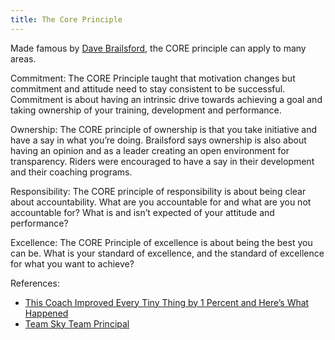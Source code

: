 ```yaml
---
title: The Core Principle
---
```

Made famous by [Dave Brailsford](https://themindfulworkweek.com/2015/12/31/the-core-principle-and-the-aggregation-of-marginal-gains/), the CORE principle can apply to many areas.

Commitment: The CORE Principle taught that motivation changes but commitment and attitude need to stay consistent to be successful. Commitment is about having an intrinsic drive towards achieving a goal and taking ownership of your training, development and performance.

Ownership: The CORE principle of ownership is that you take initiative and have a say in what you’re doing. Brailsford says ownership is also about having an opinion and as a leader creating an open environment for transparency. Riders were encouraged to have a say in their development and their coaching programs.

Responsibility: The CORE principle of responsibility is about being clear about accountability. What are you accountable for and what are you not accountable for? What is and isn’t expected of your attitude and performance?

Excellence: The CORE Principle of excellence is about being the best you can be. What is your standard of excellence, and the standard of excellence for what you want to achieve? 

References:
* [This Coach Improved Every Tiny Thing by 1 Percent and Here’s What Happened](http://jamesclear.com/marginal-gains)
* [Team Sky Team Principal](http://www.teamsky.com/teamsky/staff/article/7746#K4ZEVw2EyQYQhShO.97)